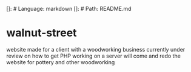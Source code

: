[]: # Language: markdown
[]: # Path: README.md

# walnut-street
website made for a client with a woodworking business
currently under review on how to get PHP working on a server
will come and redo the website for pottery and other woodworking